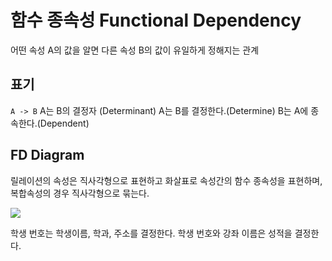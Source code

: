 # 함수 종속성 Functional Dependency
어떤 속성 A의 값을 알면 다른 속성 B의 값이 유일하게 정해지는 관계

## 표기
`A -> B` 
A는 B의 결정자 (Determinant)
A는 B를 결정한다.(Determine)
B는 A에 종속한다.(Dependent)

## FD Diagram

릴레이션의 속성은 직사각형으로 표현하고
화살표로 속성간의 함수 종속성을 표현하며,
복합속성의 경우 직사각형으로 묶는다.

![](https://i.imgur.com/TCR1IJj.png)

학생 번호는 학생이름, 학과, 주소를 결정한다.
학생 번호와 강좌 이름은 성적을 결정한다.